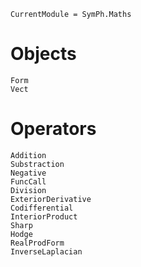 ```@meta
CurrentModule = SymPh.Maths
```
# Objects
```@docs
Form
Vect
```

# Operators
```@docs
Addition
Substraction
Negative
FuncCall
Division
ExteriorDerivative
Codifferential
InteriorProduct
Sharp
Hodge
RealProdForm
InverseLaplacian
```
